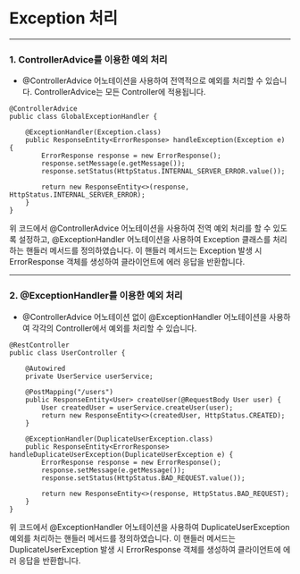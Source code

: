 # Exception 처리

---

### 1. ControllerAdvice를 이용한 예외 처리

- @ControllerAdvice 어노테이션을 사용하여 전역적으로 예외를 처리할 수 있습니다. ControllerAdvice는 모든 Controller에 적용됩니다.
````
@ControllerAdvice
public class GlobalExceptionHandler {

    @ExceptionHandler(Exception.class)
    public ResponseEntity<ErrorResponse> handleException(Exception e) {
        ErrorResponse response = new ErrorResponse();
        response.setMessage(e.getMessage());
        response.setStatus(HttpStatus.INTERNAL_SERVER_ERROR.value());

        return new ResponseEntity<>(response, HttpStatus.INTERNAL_SERVER_ERROR);
    }
}
````
위 코드에서 @ControllerAdvice 어노테이션을 사용하여 전역 예외 처리를 할 수 있도록 설정하고, 
@ExceptionHandler 어노테이션을 사용하여 Exception 클래스를 처리하는 핸들러 메서드를 정의하였습니다. 
이 핸들러 메서드는 Exception 발생 시 ErrorResponse 객체를 생성하여 클라이언트에 에러 응답을 반환합니다.

---
### 2. @ExceptionHandler를 이용한 예외 처리
- @ControllerAdvice 어노테이션 없이 @ExceptionHandler 어노테이션을 사용하여 각각의 Controller에서 예외를 처리할 수 있습니다.
````
@RestController
public class UserController {

    @Autowired
    private UserService userService;

    @PostMapping("/users")
    public ResponseEntity<User> createUser(@RequestBody User user) {
        User createdUser = userService.createUser(user);
        return new ResponseEntity<>(createdUser, HttpStatus.CREATED);
    }

    @ExceptionHandler(DuplicateUserException.class)
    public ResponseEntity<ErrorResponse> handleDuplicateUserException(DuplicateUserException e) {
        ErrorResponse response = new ErrorResponse();
        response.setMessage(e.getMessage());
        response.setStatus(HttpStatus.BAD_REQUEST.value());

        return new ResponseEntity<>(response, HttpStatus.BAD_REQUEST);
    }
}
````
위 코드에서 @ExceptionHandler 어노테이션을 사용하여 DuplicateUserException 예외를 처리하는 핸들러 메서드를 정의하였습니다. 
이 핸들러 메서드는 DuplicateUserException 발생 시 ErrorResponse 객체를 생성하여 클라이언트에 에러 응답을 반환합니다.





